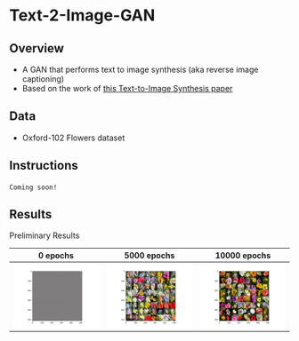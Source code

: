 # Text-2-Image-GAN

## Overview
* A GAN that performs text to image synthesis (aka reverse image captioning)
* Based on the work of [this Text-to-Image Synthesis paper](https://arxiv.org/pdf/1605.05396.pdf)

## Data
* Oxford-102 Flowers dataset

## Instructions
```
Coming soon!
```

## Results
Preliminary Results

| 0 epochs  | 5000 epochs  | 10000 epochs |
:------------:|:------------:|:------------:
![0 epochs](https://github.com/mikepatel/Text-2-Image-GAN/blob/master/Results/generated_0.png) | ![5000 epochs](https://github.com/mikepatel/Text-2-Image-GAN/blob/master/Results/generated_5000.png) | ![10000 epochs](https://github.com/mikepatel/Text-2-Image-GAN/blob/master/Results/generated_10000.png)
